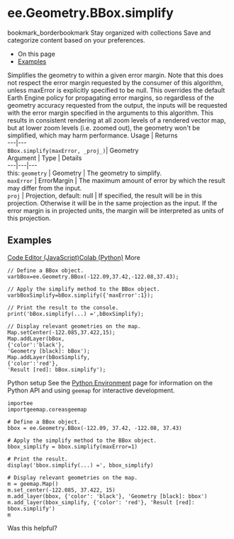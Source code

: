  
#  ee.Geometry.BBox.simplify
bookmark_borderbookmark Stay organized with collections  Save and categorize content based on your preferences.
  * On this page
  * [Examples](https://developers.google.com/earth-engine/apidocs/ee-geometry-bbox-simplify#examples)


Simplifies the geometry to within a given error margin. Note that this does not respect the error margin requested by the consumer of this algorithm, unless maxError is explicitly specified to be null.
This overrides the default Earth Engine policy for propagating error margins, so regardless of the geometry accuracy requested from the output, the inputs will be requested with the error margin specified in the arguments to this algorithm. This results in consistent rendering at all zoom levels of a rendered vector map, but at lower zoom levels (i.e. zoomed out), the geometry won't be simplified, which may harm performance.
Usage | Returns  
---|---  
`BBox.simplify(maxError, _proj_)`|  Geometry  
Argument | Type | Details  
---|---|---  
this: `geometry` | Geometry | The geometry to simplify.  
`maxError` | ErrorMargin | The maximum amount of error by which the result may differ from the input.  
`proj` | Projection, default: null | If specified, the result will be in this projection. Otherwise it will be in the same projection as the input. If the error margin is in projected units, the margin will be interpreted as units of this projection.  
## Examples
[Code Editor (JavaScript)](https://developers.google.com/earth-engine/apidocs/ee-geometry-bbox-simplify#code-editor-javascript-sample)[Colab (Python)](https://developers.google.com/earth-engine/apidocs/ee-geometry-bbox-simplify#colab-python-sample) More
```
// Define a BBox object.
varbBox=ee.Geometry.BBox(-122.09,37.42,-122.08,37.43);

// Apply the simplify method to the BBox object.
varbBoxSimplify=bBox.simplify({'maxError':1});

// Print the result to the console.
print('bBox.simplify(...) =',bBoxSimplify);

// Display relevant geometries on the map.
Map.setCenter(-122.085,37.422,15);
Map.addLayer(bBox,
{'color':'black'},
'Geometry [black]: bBox');
Map.addLayer(bBoxSimplify,
{'color':'red'},
'Result [red]: bBox.simplify');
```
Python setup
See the [ Python Environment](https://developers.google.com/earth-engine/guides/python_install) page for information on the Python API and using `geemap` for interactive development.
```
importee
importgeemap.coreasgeemap
```
```
# Define a BBox object.
bbox = ee.Geometry.BBox(-122.09, 37.42, -122.08, 37.43)

# Apply the simplify method to the BBox object.
bbox_simplify = bbox.simplify(maxError=1)

# Print the result.
display('bbox.simplify(...) =', bbox_simplify)

# Display relevant geometries on the map.
m = geemap.Map()
m.set_center(-122.085, 37.422, 15)
m.add_layer(bbox, {'color': 'black'}, 'Geometry [black]: bbox')
m.add_layer(bbox_simplify, {'color': 'red'}, 'Result [red]: bbox.simplify')
m
```

Was this helpful?
